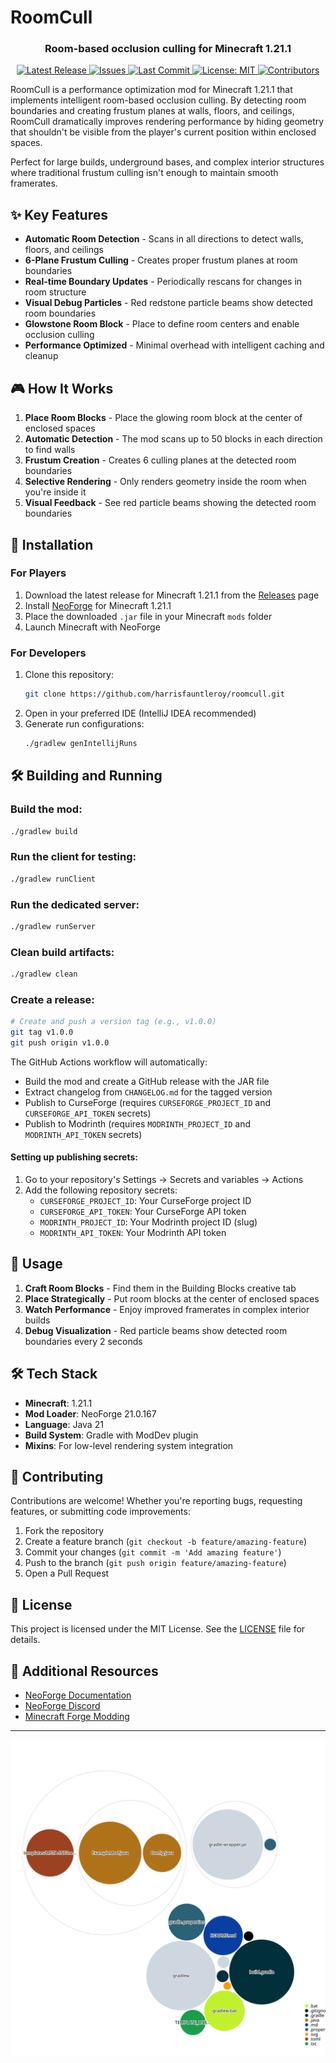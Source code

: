 # RoomCull

<div align="center">
    <h3>Room-based occlusion culling for Minecraft 1.21.1</h3>
</div>

<p align="center">
    <a href="https://github.com/harrisfauntleroy/roomcull/releases">
        <img alt="Latest Release" src="https://img.shields.io/github/v/release/harrisfauntleroy/roomcull">
    </a>
    <a href="https://github.com/harrisfauntleroy/roomcull/issues">
        <img alt="Issues" src="https://img.shields.io/github/issues/harrisfauntleroy/roomcull">
    </a>
    <a href="https://github.com/harrisfauntleroy/roomcull/commits">
        <img alt="Last Commit" src="https://img.shields.io/github/last-commit/harrisfauntleroy/roomcull">
    </a>
    <a href="/LICENSE">
        <img alt="License: MIT" src="https://img.shields.io/github/license/harrisfauntleroy/roomcull">
    </a>
    <a href="https://github.com/harrisfauntleroy/roomcull/graphs/contributors">
        <img alt="Contributors" src="https://img.shields.io/github/contributors-anon/harrisfauntleroy/roomcull">
    </a>
</p>

RoomCull is a performance optimization mod for Minecraft 1.21.1 that implements intelligent room-based occlusion culling. By detecting room boundaries and creating frustum planes at walls, floors, and ceilings, RoomCull dramatically improves rendering performance by hiding geometry that shouldn't be visible from the player's current position within enclosed spaces.

Perfect for large builds, underground bases, and complex interior structures where traditional frustum culling isn't enough to maintain smooth framerates.

## ✨ Key Features

- **Automatic Room Detection** - Scans in all directions to detect walls, floors, and ceilings
- **6-Plane Frustum Culling** - Creates proper frustum planes at room boundaries 
- **Real-time Boundary Updates** - Periodically rescans for changes in room structure
- **Visual Debug Particles** - Red redstone particle beams show detected room boundaries
- **Glowstone Room Block** - Place to define room centers and enable occlusion culling
- **Performance Optimized** - Minimal overhead with intelligent caching and cleanup

## 🎮 How It Works

1. **Place Room Blocks** - Place the glowing room block at the center of enclosed spaces
2. **Automatic Detection** - The mod scans up to 50 blocks in each direction to find walls
3. **Frustum Creation** - Creates 6 culling planes at the detected room boundaries
4. **Selective Rendering** - Only renders geometry inside the room when you're inside it
5. **Visual Feedback** - See red particle beams showing the detected room boundaries

## 🚀 Installation

### For Players

1. Download the latest release for Minecraft 1.21.1 from the [Releases](https://github.com/harrisfauntleroy/roomcull/releases) page
2. Install [NeoForge](https://neoforged.net/) for Minecraft 1.21.1
3. Place the downloaded `.jar` file in your Minecraft `mods` folder
4. Launch Minecraft with NeoForge

### For Developers

1. Clone this repository:
   ```bash
   git clone https://github.com/harrisfauntleroy/roomcull.git
   ```
2. Open in your preferred IDE (IntelliJ IDEA recommended)
3. Generate run configurations:
   ```bash
   ./gradlew genIntellijRuns
   ```

## 🛠️ Building and Running

### Build the mod:
```bash
./gradlew build
```

### Run the client for testing:
```bash
./gradlew runClient
```

### Run the dedicated server:
```bash
./gradlew runServer
```

### Clean build artifacts:
```bash
./gradlew clean
```

### Create a release:
```bash
# Create and push a version tag (e.g., v1.0.0)
git tag v1.0.0
git push origin v1.0.0
```

The GitHub Actions workflow will automatically:
- Build the mod and create a GitHub release with the JAR file
- Extract changelog from `CHANGELOG.md` for the tagged version
- Publish to CurseForge (requires `CURSEFORGE_PROJECT_ID` and `CURSEFORGE_API_TOKEN` secrets)  
- Publish to Modrinth (requires `MODRINTH_PROJECT_ID` and `MODRINTH_API_TOKEN` secrets)

#### Setting up publishing secrets:
1. Go to your repository's Settings → Secrets and variables → Actions
2. Add the following repository secrets:
   - `CURSEFORGE_PROJECT_ID`: Your CurseForge project ID
   - `CURSEFORGE_API_TOKEN`: Your CurseForge API token
   - `MODRINTH_PROJECT_ID`: Your Modrinth project ID (slug)
   - `MODRINTH_API_TOKEN`: Your Modrinth API token

## 🎯 Usage

1. **Craft Room Blocks** - Find them in the Building Blocks creative tab
2. **Place Strategically** - Put room blocks at the center of enclosed spaces
3. **Watch Performance** - Enjoy improved framerates in complex interior builds
4. **Debug Visualization** - Red particle beams show detected room boundaries every 2 seconds

## 🛠️ Tech Stack

- **Minecraft**: 1.21.1
- **Mod Loader**: NeoForge 21.0.167
- **Language**: Java 21
- **Build System**: Gradle with ModDev plugin
- **Mixins**: For low-level rendering system integration

## 🤝 Contributing

Contributions are welcome! Whether you're reporting bugs, requesting features, or submitting code improvements:

1. Fork the repository
2. Create a feature branch (`git checkout -b feature/amazing-feature`)
3. Commit your changes (`git commit -m 'Add amazing feature'`)
4. Push to the branch (`git push origin feature/amazing-feature`)
5. Open a Pull Request

## 📜 License

This project is licensed under the MIT License. See the [LICENSE](LICENSE) file for details.

## 🔗 Additional Resources

- [NeoForge Documentation](https://docs.neoforged.net/)
- [NeoForge Discord](https://discord.neoforged.net/)
- [Minecraft Forge Modding](https://mcforge.readthedocs.io/)

---

![Visualization of this repo](./diagram.svg)